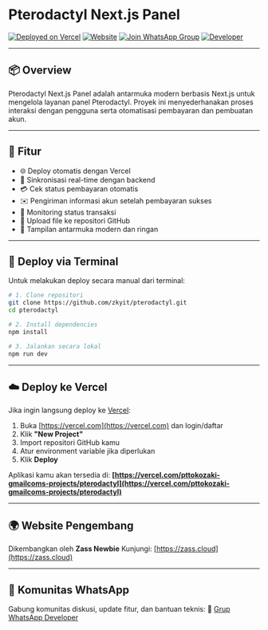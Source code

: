 # Pterodactyl Next.js Panel

[![Deployed on Vercel](https://img.shields.io/badge/Deployed%20on-Vercel-black?style=for-the-badge\&logo=vercel)](https://vercel.com/pttokozaki-gmailcoms-projects/v0-pterodactyl-next-js-panel)
[![Website](https://img.shields.io/badge/Website-itzky.xyz-blue?style=for-the-badge\&logo=google-chrome)](https://zass.cloud)
[![Join WhatsApp Group](https://img.shields.io/badge/Join%20Group-WhatsApp-25D366?style=for-the-badge\&logo=whatsapp)](https://zass.cloud/komunitas)
[![Developer](https://img.shields.io/badge/Developer-Zass%20Newbie-purple?style=for-the-badge)](https://zass.cloud)

---

## 📦 Overview

Pterodactyl Next.js Panel adalah antarmuka modern berbasis Next.js untuk mengelola layanan panel Pterodactyl. Proyek ini menyederhanakan proses interaksi dengan pengguna serta otomatisasi pembayaran dan pembuatan akun.

---

## 🔧 Fitur

* 🌐 Deploy otomatis dengan Vercel
* 🔄 Sinkronisasi real-time dengan backend
* 💳 Cek status pembayaran otomatis
* ✉️ Pengiriman informasi akun setelah pembayaran sukses
* 📡 Monitoring status transaksi
* 📁 Upload file ke repositori GitHub
* 🎨 Tampilan antarmuka modern dan ringan

---

## 🚀 Deploy via Terminal

Untuk melakukan deploy secara manual dari terminal:

```bash
# 1. Clone repositori
git clone https://github.com/zkyit/pterodactyl.git
cd pterodactyl

# 2. Install dependencies
npm install

# 3. Jalankan secara lokal
npm run dev
```

---

## ☁️ Deploy ke Vercel

Jika ingin langsung deploy ke [Vercel](https://vercel.com):

1. Buka [https://vercel.com](https://vercel.com) dan login/daftar
2. Klik **"New Project"**
3. Import repositori GitHub kamu
4. Atur environment variable jika diperlukan
5. Klik **Deploy**

Aplikasi kamu akan tersedia di:
**[https://vercel.com/pttokozaki-gmailcoms-projects/pterodactyl](https://vercel.com/pttokozaki-gmailcoms-projects/pterodactyl)**

---

## 🌍 Website Pengembang

Dikembangkan oleh **Zass Newbie**
Kunjungi: [https://zass.cloud](https://zass.cloud)

---

## 💬 Komunitas WhatsApp

Gabung komunitas diskusi, update fitur, dan bantuan teknis:
📱 [Grup WhatsApp Developer](https://zass.cloud/komunitas)
